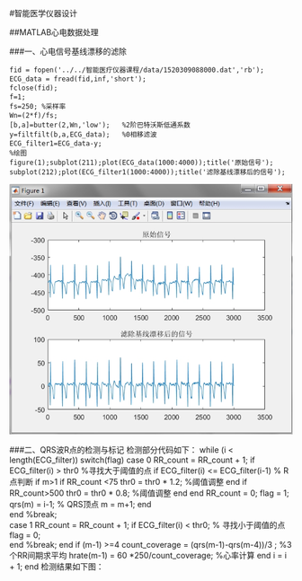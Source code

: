 #智能医学仪器设计

##MATLAB心电数据处理

###一、心电信号基线漂移的滤除
	
	fid = fopen('../../智能医疗仪器课程/data/1520309088000.dat','rb');
	ECG_data = fread(fid,inf,'short');
	fclose(fid);
	f=1;
	fs=250; %采样率
	Wn=(2*f)/fs;
	[b,a]=butter(2,Wn,'low');   %2阶巴特沃斯低通系数
	y=filtfilt(b,a,ECG_data);   %0相移滤波
	ECG_filter1=ECG_data-y;          
	%绘图
	figure(1);subplot(211);plot(ECG_data(1000:4000));title('原始信号');
	subplot(212);plot(ECG_filter1(1000:4000));title('滤除基线漂移后的信号');
![ECG_filter1](https://github.com/guangyubin/SmartHealth/blob/master/2018/students/S201815052/matlab_figure/ECG_filter1.jpg)


###二、QRS波R点的检测与标记
检测部分代码如下：
	while (i < length(ECG_filter))
		switch(flag)
		case 0
			RR_count = RR_count + 1;
			if ECG_filter(i) > thr0   %寻找大于阈值的点
			if ECG_filter(i) <= ECG_filter(i-1)  % R点判断
				if m>1
				if RR_count <75
					thr0 = thr0 * 1.2;    %阈值调整
				end
				if RR_count>500
					thr0 = thr0 * 0.8;     %阈值调整
				end
				end
				RR_count = 0;
				flag = 1;
				qrs(m) = i-1;    % QRS顶点
				m = m+1;
			end          
			 end
			%break;          
		case 1
			 RR_count = RR_count + 1;
			if ECG_filter(i) < thr0;  % 寻找小于阈值的点
			flag = 0;                
			end
			%break;
		end
		if (m-1) >=4
		   count_coverage = (qrs(m-1)-qrs(m-4))/3 ;   %3个RR间期求平均
		   hrate(m-1) = 60 *250/count_coverage;     %心率计算
		end
		i = i + 1;
	end
检测结果如下图：
